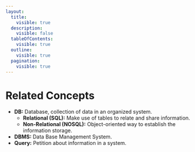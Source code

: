```yaml
---
layout:
  title:
    visible: true
  description:
    visible: false
  tableOfContents:
    visible: true
  outline:
    visible: true
  pagination:
    visible: true
---
```


# Related Concepts

* **DB:** Database, collection of data in an organized system.
  * **Relational (SQL):** Make use of tables to relate and share information.
  * **Non-Relational (NOSQL):** Object-oriented way to establish the information storage.
* **DBMS:** Data Base Management System.
* **Query:** Petition about information in a system.

